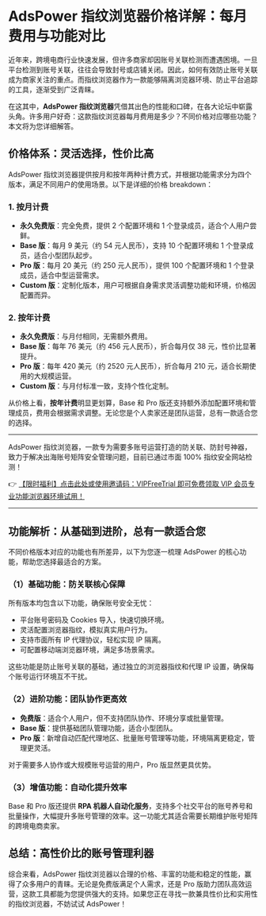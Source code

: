 # AdsPower 指纹浏览器价格详解：每月费用与功能对比

近年来，跨境电商行业快速发展，但许多商家却因账号关联检测而遭遇困境。一旦平台检测到账号关联，往往会导致封号或店铺关闭。因此，如何有效防止账号关联成为商家关注的重点。而指纹浏览器作为一款能够隔离浏览器环境、防止平台追踪的工具，逐渐受到广泛青睐。

在这其中，**AdsPower 指纹浏览器**凭借其出色的性能和口碑，在各大论坛中崭露头角。许多用户好奇：这款指纹浏览器每月费用是多少？不同价格对应哪些功能？本文将为您详细解答。

## 价格体系：灵活选择，性价比高

AdsPower 指纹浏览器提供按月和按年两种计费方式，并根据功能需求分为四个版本，满足不同用户的使用场景。以下是详细的价格 breakdown：

### 1. 按月计费

- **永久免费版**：完全免费，提供 2 个配置环境和 1 个登录成员，适合个人用户尝鲜。
- **Base 版**：每月 9 美元（约 54 元人民币），支持 10 个配置环境和 1 个登录成员，适合小型团队起步。
- **Pro 版**：每月 20 美元（约 250 元人民币），提供 100 个配置环境和 1 个登录成员，适合中型运营需求。
- **Custom 版**：定制化版本，用户可根据自身需求灵活调整功能和环境，价格因配置而异。

### 2. 按年计费

- **永久免费版**：与月付相同，无需额外费用。
- **Base 版**：每年 76 美元（约 456 元人民币），折合每月仅 38 元，性价比显著提升。
- **Pro 版**：每年 420 美元（约 2520 元人民币），折合每月 210 元，适合长期使用的大规模运营。
- **Custom 版**：与月付标准一致，支持个性化定制。

从价格上看，**按年计费**明显更划算，Base 和 Pro 版还支持额外添加配置环境和管理成员，费用会根据需求调整。无论您是个人卖家还是团队运营，总有一款适合您的选择。

---

AdsPower 指纹浏览器，一款专为需要多账号运营打造的防关联、防封号神器，致力于解决出海账号矩阵安全管理问题，目前已通过市面 100% 指纹安全网站检测！

👉 [【限时福利】点击此处或使用邀请码：VIPFreeTrial 即可免费领取 VIP 会员专业功能浏览器环境试用！](https://bit.ly/adspower_free)

---

## 功能解析：从基础到进阶，总有一款适合您

不同价格版本对应的功能也有所差异，以下为您逐一梳理 AdsPower 的核心功能，帮助您选择最适合的方案。

### （1）基础功能：防关联核心保障

所有版本均包含以下功能，确保账号安全无忧：
- 平台账号密码及 Cookies 导入，快速切换环境。
- 灵活配置浏览器指纹，模拟真实用户行为。
- 支持市面所有 IP 代理协议，轻松实现 IP 隔离。
- 可配置移动端浏览器环境，满足多场景需求。

这些功能是防止账号关联的基础，通过独立的浏览器指纹和代理 IP 设置，确保每个账号运行环境互不干扰。

### （2）进阶功能：团队协作更高效

- **免费版**：适合个人用户，但不支持团队协作、环境分享或批量管理。
- **Base 版**：提供基础团队管理功能，适合小型团队。
- **Pro 版**：新增自动匹配代理地区、批量账号管理等功能，环境隔离更稳定，管理更灵活。

对于需要多人协作或大规模账号运营的用户，Pro 版显然更具优势。

### （3）增值功能：自动化提升效率

Base 和 Pro 版还提供 **RPA 机器人自动化服务**，支持多个社交平台的账号养号和批量操作，大幅提升多账号管理的效率。这一功能尤其适合需要长期维护账号矩阵的跨境电商卖家。

## 总结：高性价比的账号管理利器

综合来看，AdsPower 指纹浏览器以合理的价格、丰富的功能和稳定的性能，赢得了众多用户的青睐。无论是免费版满足个人需求，还是 Pro 版助力团队高效运营，这款工具都能为您提供强大的支持。如果您正在寻找一款兼具性价比和实用性的指纹浏览器，不妨试试 AdsPower！